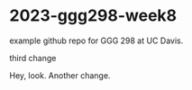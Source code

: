 # 2023-ggg298-week8
example github repo for GGG 298 at UC Davis.

third change

Hey, look. Another change. 
